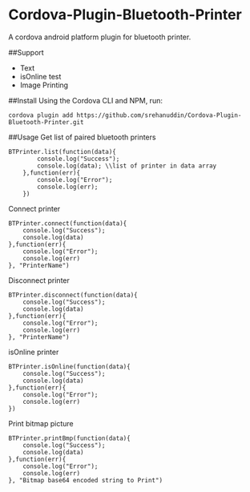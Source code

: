 # Cordova-Plugin-Bluetooth-Printer
A cordova android platform plugin for bluetooth printer.

##Support
- Text
- isOnline test
- Image Printing

##Install
Using the Cordova CLI and NPM, run:

```
cordova plugin add https://github.com/srehanuddin/Cordova-Plugin-Bluetooth-Printer.git
```



##Usage
Get list of paired bluetooth printers

```
BTPrinter.list(function(data){
        console.log("Success");
        console.log(data); \\list of printer in data array
    },function(err){
        console.log("Error");
        console.log(err);
    })
```


Connect printer

```
BTPrinter.connect(function(data){
	console.log("Success");
	console.log(data)
},function(err){
	console.log("Error");
	console.log(err)
}, "PrinterName")
```


Disconnect printer

```
BTPrinter.disconnect(function(data){
	console.log("Success");
	console.log(data)
},function(err){
	console.log("Error");
	console.log(err)
}, "PrinterName")
```


isOnline printer

```
BTPrinter.isOnline(function(data){
	console.log("Success");
	console.log(data)
},function(err){
	console.log("Error");
	console.log(err)
})
```


Print bitmap picture

```
BTPrinter.printBmp(function(data){
    console.log("Success");
    console.log(data)
},function(err){
    console.log("Error");
    console.log(err)
}, "Bitmap base64 encoded string to Print")
```



